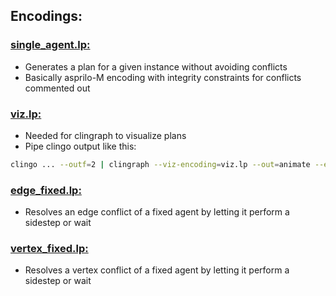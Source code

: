 ## Encodings:
### [single_agent.lp:](../encoding/single_agent.lp)
- Generates a plan for a given instance without avoiding conflicts
- Basically asprilo-M encoding with integrity constraints for conflicts commented out
### [viz.lp:](../encoding/viz.lp)
- Needed for clingraph to visualize plans
- Pipe clingo output like this:
```sh
clingo ... --outf=2 | clingraph --viz-encoding=viz.lp --out=animate --engine=neato --dir='clingraph' --select-model=0 --type=digraph --view --sort=asc-int
```
### [edge_fixed.lp:](../encoding/edge_fixed.lp)
- Resolves an edge conflict of a fixed agent by letting it perform a sidestep or wait
### [vertex_fixed.lp:](../encoding/vertex_fixed.lp)
- Resolves a vertex conflict of a fixed agent by letting it perform a sidestep or wait
